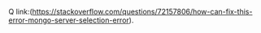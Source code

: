 Q link:(https://stackoverflow.com/questions/72157806/how-can-fix-this-error-mongo-server-selection-error).